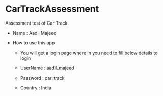 # CarTrackAssessment
Assessment test of Car Track

- Name : Aadil Majeed

- How to use this app

  - You will get a login page where in you need to fill below details to login
  
  - UserName : aadil_majeed
  - Password : car_track
  - Country : India
